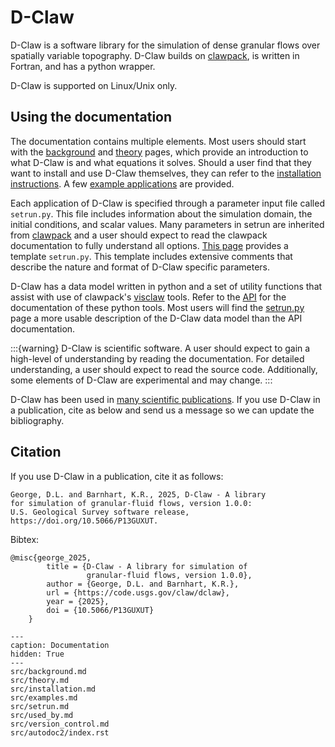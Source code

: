 # D-Claw

D-Claw is a software library for the simulation of dense granular flows over spatially variable topography. D-Claw builds on [clawpack](https://www.clawpack.org/), is written in Fortran, and has a python wrapper.

D-Claw is supported on Linux/Unix only.

## Using the documentation

The documentation contains multiple elements. Most users should start with the [background](src/background.md) and [theory](src/theory.md) pages, which provide an introduction to what D-Claw is and what equations it solves. Should a user find that they want to install and use D-Claw themselves, they can refer to the [installation instructions](src/installation.md). A few [example applications](src/examples.md) are provided.

Each application of D-Claw is specified through a parameter input file called `setrun.py`. This file includes information about the simulation domain, the initial conditions, and scalar values. Many parameters in setrun are inherited from [clawpack](https://www.clawpack.org/) and a user should expect to read the clawpack documentation to fully understand all options. [This page](src/setrun.md) provides a template `setrun.py`. This template includes extensive comments that describe the nature and format of D-Claw specific parameters.

D-Claw has a data model written in python and a set of utility functions that assist with use of clawpack's [visclaw](https://www.clawpack.org/plotting.html) tools. Refer to the [API](src/autodoc2/index.rst) for the documentation of these python tools. Most users will find the [setrun.py](src/setrun.md) page a more usable description of the D-Claw data model than the API documentation.

:::{warning}
D-Claw is scientific software. A user should expect to gain a high-level of understanding by reading the documentation. For detailed understanding, a user should expect to read the source code. Additionally, some elements of D-Claw are experimental and may change.
:::

D-Claw has been used in [many scientific publications](src/used_by.md). If you use D-Claw in a publication, cite as below and send us a message so we can update the bibliography.

## Citation

If you use D-Claw in a publication, cite it as follows:


``` none
George, D.L. and Barnhart, K.R., 2025, D-Claw - A library 
for simulation of granular-fluid flows, version 1.0.0: 
U.S. Geological Survey software release, 
https://doi.org/10.5066/P13GUXUT.
```

Bibtex:
``` none
@misc{george_2025,
        title = {D-Claw - A library for simulation of 
        	     granular-fluid flows, version 1.0.0},
        author = {George, D.L. and Barnhart, K.R.},
        url = {https://code.usgs.gov/claw/dclaw},
        year = {2025},
        doi = {10.5066/P13GUXUT}
    }
```


```{toctree}
---
caption: Documentation
hidden: True
---
src/background.md
src/theory.md
src/installation.md
src/examples.md
src/setrun.md
src/used_by.md
src/version_control.md
src/autodoc2/index.rst
```
